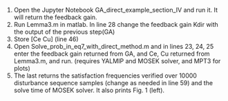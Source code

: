 1) Open the Jupyter Notebook GA_direct_example_section_IV and run it. It will return the feedback gain. 
2) Run Lemma3.m in matlab. In line 28 change the feedback gain Kdir with the output of the previous step(GA)
3) Store [Ce Cu] (line 46)
4) Open Solve_prob_in_eq7_with_direct_method.m and in lines 23, 24, 25 enter the feedback gain returned from GA, and Ce, Cu returned from Lemma3.m, and run. (requires YALMIP and MOSEK solver, and MPT3 for plots)
5) The last returns the satisfaction frequencies verified over 10000 disturbance sequence samples (change as needed in line 59) and the solve time of MOSEK solver. It also prints Fig. 1 (left).
